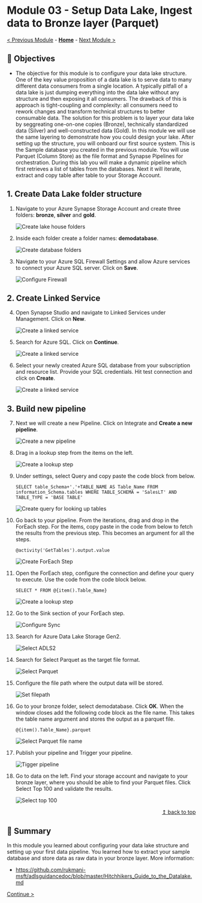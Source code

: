 # Module 03 - Setup Data Lake, Ingest data to Bronze layer (Parquet)

[< Previous Module](../module02/module02.md) - **[Home](../README.md)** - [Next Module >](../module04/module04.md)

## :dart: Objectives

* The objective for this module is to configure your data lake structure. One of the key value proposition of a data lake is to serve data to many different data consumers from a single location. A typically pitfall of a data lake is just dumping everything into the data lake without any structure and then exposing it all consumers. The drawback of this is approach is tight-coupling and complexity: all consumers need to rework changes and transform technical structures to better consumable data. The solution for this problem is to layer your data lake by seggreating one-on-one copies (Bronze), technically standardized data (Silver) and well-constructed data (Gold). In this module we will use the same layering to demonstrate how you could design your lake. After setting up the structure, you will onboard our first source system. This is the Sample database you created in the previous module. You will use Parquet (Column Store) as the file format and Synapse Pipelines for orchestration. During this lab you will make a dynamic pipeline which first retrieves a list of tables from the databases. Next it will iterate, extract and copy table after table to your Storage Account.

## 1. Create Data Lake folder structure

1. Navigate to your Azure Synapse Storage Account and create three folders: **bronze**, **silver** and **gold**.

    ![Create lake house folders](../module03/screen01.png)  

2. Inside each folder create a folder names: **demodatabase**.

    ![Create database folders](../module03/screen02.png)  

3. Navigate to your Azure SQL Firewall Settings and allow Azure services to connect your Azure SQL server. Click on **Save**.

    ![Configure Firewall](../module03/screen02a.png)

## 2. Create Linked Service

4. Open Synapse Studio and navigate to Linked Services under Management. Click on **New**.

    ![Create a linked service](../module03/screen03.png)  

5. Search for Azure SQL. Click on **Continue**.

    ![Create a linked service](../module03/screen04.png)

6. Select your newly created Azure SQL database from your subscription and resource list. Provide your SQL credentials. Hit test connection and click on **Create**.

    ![Create a linked service](../module03/screen05.png)

## 3. Build new pipeline

7. Next we will create a new Pipeline. Click on Integrate and **Create a new pipeline**.

    ![Create a new pipeline](../module03/screen06.png) 

8. Drag in a lookup step from the items on the left.

    ![Create a lookup step](../module03/screen07.png)

9. Under settings, select Query and copy paste the code block from below.

    `SELECT table_Schema+'.'+TABLE_NAME AS Table_Name FROM information_Schema.tables WHERE TABLE_SCHEMA = 'SalesLT' AND TABLE_TYPE = 'BASE TABLE'`

    ![Create query for looking up tables](../module03/screen08.png)

10. Go back to your pipeline. From the iterations, drag and drop in the ForEach step. For the items, copy paste in the code from below to fetch the results from the previous step. This becomes an argument for all the steps.

    `@activity('GetTables').output.value`

    ![Create ForEach Step](../module03/screen09.png)   

11. Open the ForEach step, configure the connection and define your query to execute. Use the code from the code block below.

    `SELECT * FROM @{item().Table_Name}`

    ![Create a lookup step](../module03/screen10.png)

12. Go to the Sink section of your ForEach step.

    ![Configure Sync](../module03/screen11.png)

13. Search for Azure Data Lake Storage Gen2.

    ![Select ADLS2](../module03/screen12.png)

14. Search for Select Parquet as the target file format.

    ![Select Parquet](../module03/screen12a.png)

15. Configure the file path where the output data will be stored.

    ![Set filepath](../module03/screen12b.png)    

16. Go to your bronze folder, select demodatabase. Click **OK**. When the window closes add the following code block as the file name. This takes the table name argument and stores the output as a parquet file.

    `@{item().Table_Name}.parquet`

    ![Select Parquet file name](../module03/screen12c.png)   

17. Publish your pipeline and Trigger your pipeline.

    ![Tigger pipeline](../module03/screen17.png)

18. Go to data on the left. Find your storage account and navigate to your bronze layer, where you should be able to find your Parquet files. Click Select Top 100 and validate the results.

    ![Select top 100](../module03/screen18.png)

<div align="right"><a href="#module-03---setup-data-lake-ingest-data-to-bronze-layer-parquet">↥ back to top</a></div>

## :tada: Summary

In this module you learned about configuring your data lake structure and setting up your first data pipeline. You learned how to extract your sample database and store data as raw data in your bronze layer. More information:

- https://github.com/rukmani-msft/adlsguidancedoc/blob/master/Hitchhikers_Guide_to_the_Datalake.md

[Continue >](../module04/module04.md)